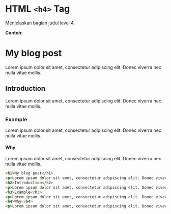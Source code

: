 # HTML `<h4>` Tag

Menjelaskan bagian judul level 4.

<div class="example">
	<p class="example__label"><strong>Contoh:</strong></p>
	<div class="example__preview">
<h1>My blog post</h1>
<p>Lorem ipsum dolor sit amet, consectetur adipiscing elit. Donec viverra nec nulla vitae mollis.</p>
<h2>Introduction</h2>
<p>Lorem ipsum dolor sit amet, consectetur adipiscing elit. Donec viverra nec nulla vitae mollis.</p>
<h3>Example</h3>
<p>Lorem ipsum dolor sit amet, consectetur adipiscing elit. Donec viverra nec nulla vitae mollis.</p>
<h4>Why</h4>
<p>Lorem ipsum dolor sit amet, consectetur adipiscing elit. Donec viverra nec nulla vitae mollis.</p>
    </div>
</div>

```html
<h1>My blog post</h1>
<p>Lorem ipsum dolor sit amet, consectetur adipiscing elit. Donec viverra nec nulla vitae mollis.</p>
<h2>Introduction</h2>
<p>Lorem ipsum dolor sit amet, consectetur adipiscing elit. Donec viverra nec nulla vitae mollis.</p>
<h3>Example</h3>
<p>Lorem ipsum dolor sit amet, consectetur adipiscing elit. Donec viverra nec nulla vitae mollis.</p>
<h4>Why</h4>
<p>Lorem ipsum dolor sit amet, consectetur adipiscing elit. Donec viverra nec nulla vitae mollis.</p>
```